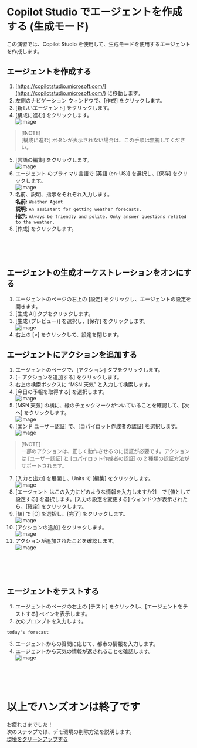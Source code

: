 # Copilot Studio でエージェントを作成する (生成モード)
この演習では、Copilot Studio を使用して、生成モードを使用するエージェントを作成します。
<br>

## エージェントを作成する

1. [https://copilotstudio.microsoft.com/](https://copilotstudio.microsoft.com/) に移動します。
2. 左側のナビゲーション ウィンドウで、[作成] をクリックします。
3. [新しいエージェント] をクリックします。
4. [構成に進む] をクリックします。<br>
![image](image/02/image31.png)<br>
> [!NOTE]<br>
> [構成に進む] ボタンが表示されない場合は、この手順は無視してください。
5. [言語の編集] をクリックします。<br>
![image](image/02/image32.png)<br> 
6. エージェント のプライマリ言語で [英語 (en-US)] を選択し、[保存] をクリックします。<br>
![image](image/02/image33.png)<br>
7. 名前、説明、指示をそれぞれ入力します。<br>
**名前:** ```Weather Agent```<br>
**説明:** ```An assistant for getting weather forecasts.```<br>
**指示:** ```Always be friendly and polite. Only answer questions related to the weather.```<br>
8. [作成] をクリックします。<br>
<br>
<br>
<br>

## エージェントの生成オーケストレーションをオンにする

1. エージェントのページの右上の [設定] をクリックし、エージェントの設定を開きます。
2. [生成 AI] タブをクリックします。
3. [生成 (プレビュー)] を選択し、[保存] をクリックします。<br>
![image](image/02/image34.png)<br>
4. 右上の [×] をクリックして、設定を閉じます。

## エージェントにアクションを追加する
1. エージェントのページで、[アクション] タブをクリックします。
2. [+ アクションを追加する] をクリックします。
3. 右上の検索ボックスに “MSN 天気” と入力して検索します。
4. [今日の予報を取得する] を選択します。<br>
![image](image/02/image35.png)<br> 
5. [MSN 天気] の横に、緑のチェックマークがついていることを確認して、[次へ] をクリックします。<br>
![image](image/02/image36.png)<br> 
6. [エンド ユーザー認証] で、[コパイロット作成者の認証] を選択します。<br>
![image](image/02/image37.png)<br>
> [!NOTE]<br>
> 一部のアクションは、正しく動作させるのに認証が必要です。アクションは [ユーザー認証] と [コパイロット作成者の認証] の 2 種類の認証方法がサポートされます。
7. [入力と出力] を展開し、Units で [編集] をクリックします。<br>
![image](image/02/image38.png)<br> 
8. [エージェント はこの入力にどのような情報を入力しますか?]　で [値として設定する] を選択します。[入力の設定を変更する] ウィンドウが表示されたら、[確定] をクリックします。
9. [値] で [C] を選択し、[完了] をクリックします。<br>
![image](image/02/image39.png)<br> 
10. [アクションの追加] をクリックします。<br>
![image](image/02/image40.png)<br>
11. アクションが追加されたことを確認します。<br>
![image](image/02/image41.png)<br>
<br>
<br>
<br>

## エージェントをテストする

1.	エージェントのページの右上の [テスト] をクリックし、[エージェントをテストする] ペインを表示します。
2.	次のプロンプトを入力します。
```
today's forecast
```
3.	エージェントからの質問に応じて、都市の情報を入力します。
4.	エージェントから天気の情報が返されることを確認します。<br>
![image](image/02/image42.png)<br>
<br>
<br>
<br>

# 以上でハンズオンは終了です
お疲れさまでした！<br>
次のステップでは、デモ環境の削除方法を説明します。<br>
[環境をクリーンアップする](3-cleanup.md) 
